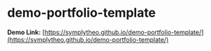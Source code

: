 # demo-portfolio-template

**Demo Link:** [https://symplytheo.github.io/demo-portfolio-template/](https://symplytheo.github.io/demo-portfolio-template/)
